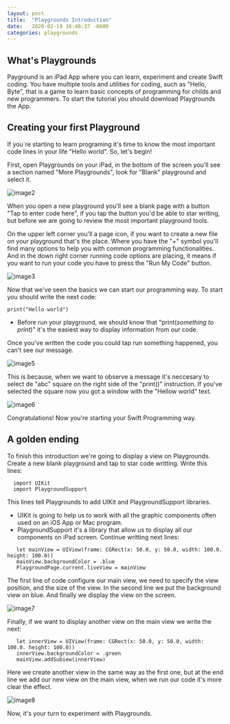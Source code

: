 ```yaml
---
layout: post
title:  "Playgrounds Introduction"
date:   2020-02-19 16:46:37 -0600
categories: playgrounds
---
```


## What's Playgrounds
Payground is an iPad App where you can learn, experiment and create Swift coding. You have multiple tools and utilities for coding, such as "Hello, Byte", that is a game to learn basic concepts of programming for childs and new programmers. To start the tutorial you should download Playgrounds the App.

## Creating your first Playground
If you´re starting to learn programing it's time to know the most important code lines in your life "Hello world". So, let's begin! 

First, open Playgrounds on your iPad, in the bottom of the screen you'll see a section named "More Playgrounds", look for "Blank" playground and select it.

![image2](/assets/Image2.jpg)

When you open a new playground you'll see a blank page with a button "Tap to enter code here", if you tap the button you'd be able to star writing, but before we are going to review the most important playground tools.

On the upper left corner you'll a page icon, if you want to create a new file on your playground that's the place. Where you have the "+" symbol you'll find many options to help you with common programming functionalities. And in the down right corner running code options are placing, it means if you want to run your code you have to press the "Run My Code"  button.

![image3](/assets/Image3.jpg)

Now that we've seen the basics we can start our programming way. To start you should write the next code:

    print("Hello world")

* Before run your playground, we should know that "print(*something to print*)" it's the easiest way to display information from our code.

Once you've written the code you could tap run something happened, you can't see our message. 

![image5](/assets/Image5.png)

This is because, when we want to observe a message it's neccesary to select de "abc" square on the right side of the "print()" instruction. If you've selected the square now you got a window with the "Hellow world" text.

![image6](/assets/Image6.png)

Congratulations! Now you're starting your Swift Programming way.

## A golden ending
To finish this introduction we're going to display a view on Playgrounds. Create a new blank playground and tap to star code writting. Write this lines:

  ```
    import UIKit
    import PlaygroundSupport
  ```

This lines tell Playgrounds to  add UIKit and PlaygroundSupport libraries.
* UIKit is going to help us to work with all the graphic components often used on an iOS App or Mac program.
* PlaygroundSupport it's a library that allow us to display all our components on iPad screen.
Continue writting next lines:
 ```
    let mainView = UIView(frame: CGRect(x: 50.0, y: 50.0, width: 100.0. height: 100.0))
    mainView.backgroundColor = .blue
    PlaygroundPage.current.liveView = mainView
 ```
The first line of code configure our main view, we need to specify  the view position, and the size of the view. In the second line we put the background view on blue. And finally we display the view on the screen.

![image7](/assets/Image7.png)

Finally, if we want to display another view on the main view we write the next:
 ```
    let innerView = UIView(frame: CGRect(x: 50.0, y: 50.0, width: 100.0. height: 100.0))
    innerView.backgroundColor = .green
    mainView.addSubiew(innerView)
 ```
Here we create another view in the same way as the first one, but at the end line we add our new view on the main view, when we run our code it's more clear the effect.

![image8](/assets/Image8.png)

Now, it's your turn to experiment with Playgrounds.

 
